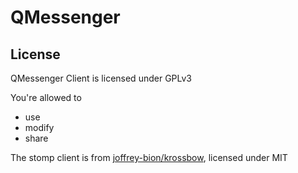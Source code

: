 # QMessenger

## License

QMessenger Client is licensed under GPLv3

You're allowed to

- use
- modify
- share

The stomp client is from [joffrey-bion/krossbow](https://github.com/joffrey-bion/krossbow), licensed under MIT